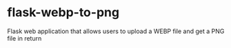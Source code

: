 # flask-webp-to-png
Flask web application that allows users to upload a WEBP file and get a PNG file in return
